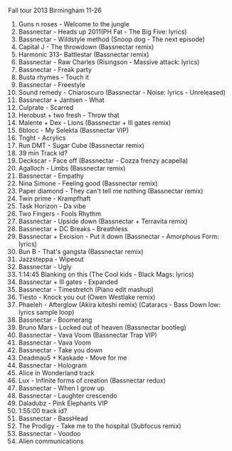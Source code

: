 Fall tour 2013 Birmingham 11-26

  1. Guns n roses - Welcome to the jungle 
  2. Bassnectar - Heads up 2011(PH Fat - The Big Five: lyrics)
  3. Bassnectar - Wildstyle method (Snoop dog - The next episode)
  4. Capital J - The throwdown (Bassnectar remix)
  5. Harmonic 313- Battlestar (Bassnectar remix)
  6. Bassnectar - Raw Charles (Risingson - Massive attack: lyrics)
  7. Bassnectar - Freak party 
  8. Busta rhymes - Touch it 
  9. Bassnectar - Freestyle 
  10. Sound remedy - Chiaroscuro (Bassnectar - Noise: lyrics - Unreleased)
  11. Bassnectar + Jantsen - What 
  12. Culprate - Scarred 
  13. Herobust + two fresh - Throw that 
  14. Malente + Dex - Lions (Bassnectar + Ill gates remix)
  15. 6blocc - My Selekta (Bassnectar VIP)
  16. Tnght - Acrylics 
  17. Run DMT - Sugar Cube (Bassnectar remix)
  18. 39 min Track id? 
  19. Deckscar - Face off (Bassnectar - Cozza frenzy acapella)
  20. Agalloch - Limbs (Bassnectar remix)
  21. Bassnectar - Empathy 
  22. Nina Simone - Feeling good (Bassnectar remix)
  23. Paper diamond - They can't tell me nothing (Bassnectar remix)
  24. Twin prime - Krampfhaft 
  25. Task Horizon - Da vibe 
  26. Two Fingers - Fools Rhythm 
  27. Bassnectar - Upside down (Bassnectar + Terravita remix)
  28. Bassnectar + DC Breaks - Breathless 
  29. Bassnectar + Excision - Put it down (Bassnectar - Amorphous Form: lyrics)
  30. Bun B - That's gangsta (Bassnectar remix)
  31. Jazzsteppa - Wipeout 
  32. Bassnectar - Ugly
  33. 1:14:45 Blanking on this (The Cool kids - Black Mags: lyrics)
  34. Bassnectar + Ill gates - Expanded
  35. Bassnectar - Timestretch (Piano edit mashup)
  36. Tiesto - Knock you out (Owen Westlake remix)
  37. Phaeleh - Afterglow (Akira kiteshi remix) (Cataracs - Bass Down low: lyrics sample loop)
  38. Bassnectar - Boomerang 
  39. Bruno Mars - Locked out of heaven (Bassnectar bootleg)
  40. Bassnectar - Vava Voom (Bassnectar Trap VIP)
  41. Bassnectar - Vava Voom 
  42. Bassnectar - Take you down 
  43. Deadmau5 + Kaskade - Move for me 
  44. Bassnectar - Hologram 
  45. Alice in Wonderland track 
  46. Lux - Infinite forms of creation (Bassnectar redux)
  47. Bassnectar - When I grow up
  48. Bassnectar - Laughter crescendo 
  49. Daladubz - Pink Elephants VIP 
  50. 1:55:00 track id?
  51. Bassnectar - BassHead 
  52. The Prodigy - Take me to the hospital (Subfocus remix)
  53. Bassnectar - Voodoo 
  54. Alien communications

